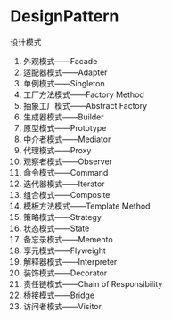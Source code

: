 DesignPattern
=============

设计模式

1.  外观模式——Facade<br/>
2.  适配器模式——Adapter<br/>
3.  单例模式——Singleton<br/>
4.  工厂方法模式——Factory Method<br/>
5.  抽象工厂模式——Abstract Factory<br/>
6.  生成器模式——Builder<br/>
7.  原型模式——Prototype<br/>
8.  中介者模式——Mediator<br/>
9.  代理模式——Proxy<br/>
10.	观察者模式——Observer<br/>
11.	命令模式——Command<br/>
12.	迭代器模式——Iterator<br/>
13.	组合模式——Composite<br/>
14.	模板方法模式——Template Method<br/>
15.	策略模式——Strategy<br/>
16.	状态模式——State<br/>
17.	备忘录模式——Memento<br/>
18.	享元模式——Flyweight<br/>
19.	解释器模式——Interpreter<br/>
20.	装饰模式——Decorator<br/>
21.	责任链模式——Chain of Responsibility<br/>
22.	桥接模式——Bridge<br/>
23.	访问者模式——Visitor<br/>

